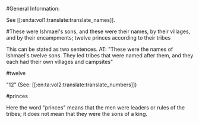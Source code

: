 #General Information:

See [[:en:ta:vol1:translate:translate_names]].

#These were Ishmael's sons, and these were their names, by their villages, and by their encampments; twelve princes according to their tribes

This can be stated as two sentences. AT: "These were the names of Ishmael's twelve sons. They led tribes that were named after them, and they each had their own villages and campsites"

#twelve

"12" (See: [[:en:ta:vol2:translate:translate_numbers]])

#princes

Here the word "princes" means that the men were leaders or rules of the tribes; it does not mean that they were the sons of a king.